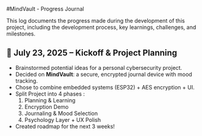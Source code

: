 #MindVault - Progress Journal

This log documents the progress made during the development of this project, including the development process, key learnings, challenges, and milestones. 

## 📅 July 23, 2025 – Kickoff & Project Planning
- Brainstormed potential ideas for a personal cybersecurity project.
- Decided on **MindVault**: a secure, encrypted journal device with mood tracking.
- Chose to combine embedded systems (ESP32) + AES encryption + UI.
- Split Project into 4 phases :
  1. Planning & Learning
  2. Encryption Demo
  3. Journaling & Mood Selection 
  4. Psychology Layer + UX Polish
- Created roadmap for the next 3 weeks!
